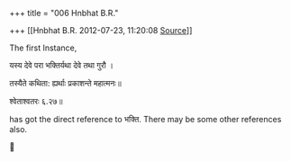 +++
title = "006 Hnbhat B.R."

+++
[[Hnbhat B.R.	2012-07-23, 11:20:08 [Source](https://groups.google.com/g/bvparishat/c/z6lLHKHIX9g)]]



The first Instance,

  

यस्य देवे परा भक्तिर्यथा देवे तथा गुरौ ।

तस्यैते कथिता: ह्यर्थाः प्रकाशन्ते महात्मनः॥

श्वेताश्वतरः ६.२७॥

  

has got the direct reference to भक्ति. There may be some other references also.  
  



